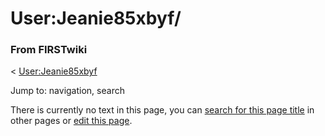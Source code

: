 

# User:Jeanie85xbyf/

### From FIRSTwiki

&lt; [User:Jeanie85xbyf](/index.php/User:Jeanie85xbyf "User:Jeanie85xbyf" )

Jump to: navigation, search

There is currently no text in this page, you can [search for this page
title](/index.php/Special:Search/Jeanie85xbyf/ "Special:Search/Jeanie85xbyf/"
) in other pages or [edit this
page](http://www.firstwiki.net/index.php?title=User:Jeanie85xbyf/&action=edit
"http://www.firstwiki.net/index.php?title=User:Jeanie85xbyf/&action=edit" ).

